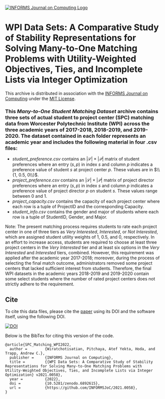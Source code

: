 [![INFORMS Journal on Computing Logo](https://INFORMSJoC.github.io/logos/INFORMS_Journal_on_Computing_Header.jpg)](https://pubsonline.informs.org/journal/ijoc)

# WPI Data Sets: A Comparative Study of Stability Representations for Solving Many-to-One Matching Problems with Utility-Weighted Objectives, Ties, and Incomplete Lists via Integer Optimization

This archive is distributed in association with the [INFORMS Journal on
Computing](https://pubsonline.informs.org/journal/ijoc) under the [MIT License](LICENSE).

### This *Many-to-One Student Matching Dataset* archive contains three sets of actual student to project center (SPC) matching data from Worcester Polytechnic Institute (WPI) across the three academic years of 2017-2018, 2018-2019, and 2019-2020. The dataset contained in each folder represents an academic year and includes the following material in four .csv files:
- *student_preference.csv* contains an $|\mathcal{S}|\times|\mathcal{P}|$ matrix of student preferences where an entry $(s,p)$ in index $s$ and column $p$ indicates a preference value of student $s$ at project center $p$. These values are in $\\{1, 0.5, 0\\}$.
- *project_preference.csv* contains an $|\mathcal{S}|\times|\mathcal{P}|$ matrix of project director preferences where an entry $(s,p)$ in index $s$ and column $p$ indicates a preference value of project director $p$ on student $s$. These values range between 0 and 1.
- *project_capacity.csv* contains the capacity of each project center where each row is a tuple of ProjectID and the corresponding Capacity.
- *student_info.csv* contains the gender and major of students where each row is a tuple of StudentID, Gender, and Major.

Note: The present matching process requires students to rate each project center in one of three tiers as *Very Interested*, *Interested*, or *Not Interested*, which are assigned student utility weights of 1, 0.5, and 0, respectively. In an effort to increase access, students are required to choose at least three project centers in the *Very Interested* tier and at least six options in the *Very Interested* and *Interested* tiers, combined. However, this requirement was applied after the academic year 2017-2018; moreover, during the process of selecting the final match outcome, administrators removed some project centers that lacked sufficient interest from students. Therefore, the final WPI datasets in the academic years 2018-2019 and 2019-2020 contain some select students where the number of rated project centers does not strictly adhere to the requirement.

## Cite

To cite this data files, please cite the [paper](https://doi.org/10.1287/ijoc.2021.0058) using its DOI and the software itself, using the following DOI.

[![DOI](https://zenodo.org/badge/516552677.svg)](https://zenodo.org/badge/latestdoi/516552677)

Below is the BibTex for citing this version of the code.

```
@article{SPC_Matching_WPI2022,
  author =        {Wiratchotisatian, Pitchaya, Atef Yekta, Hoda, and Trapp, Andrew C.},
  publisher =     {INFORMS Journal on Computing},
  title =         {{WPI Data Sets: A Comparative Study of Stability Representations for Solving Many-to-One Matching Problems with Utility-Weighted Objectives, Ties, and Incomplete Lists via Integer Optimization} v2021.0058},
  year =          {2022},
  doi =           {10.5281/zenodo.6892615},
  url =           {https://github.com/INFORMSJoC/2021.0058},
}  
```
